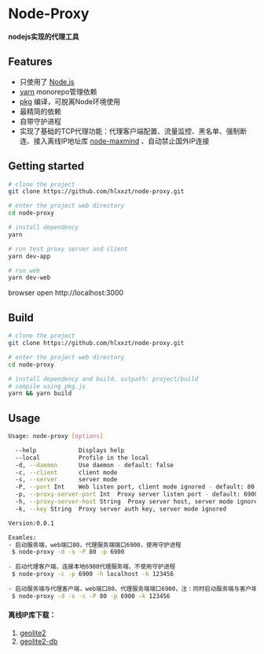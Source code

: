 # Node-Proxy

**nodejs实现的代理工具**

## Features
- 只使用了 [Node.js](https://nodejs.org/en/)
- [yarn](https://yarn.bootcss.com) monorepo管理依赖
- [pkg](https://github.com/vercel/pkg) 编译，可脱离Node环境使用
- 最精简的依赖
- 自带守护进程
- 实现了基础的TCP代理功能：代理客户端配置、流量监控、黑名单、强制断连、接入离线IP地址库 [node-maxmind](https://github.com/runk/node-maxmind) 、自动禁止国外IP连接

## Getting started
```bash
# clone the project
git clone https://github.com/hlxxzt/node-proxy.git

# enter the project web directory
cd node-proxy

# install dependency
yarn

# run test proxy server and client
yarn dev-app

# run web
yarn dev-web
```

browser open http://localhost:3000


## Build
```bash
# clone the project
git clone https://github.com/hlxxzt/node-proxy.git

# enter the project web directory
cd node-proxy

# install dependency and build. outpath: project/build
# compile using pkg.js
yarn && yarn build
```


## Usage
```bash
Usage: node-proxy [options]

  --help            Displays help
  --local           Profile in the local
  -d, --daemon      Use daemon - default: false
  -c, --client      client mode
  -s, --server      server mode
  -P, --port Int    Web listen port, client mode ignored - default: 80
  -p, --proxy-server-port Int  Proxy server listen port - default: 6900
  -h, --proxy-server-host String  Proxy server host, server mode ignored
  -k, --key String  Proxy server auth key, server mode ignored

Version:0.0.1

Examles:
- 启动服务端，web端口80，代理服务端端口6900，使用守护进程
 $ node-proxy -d -s -P 80 -p 6900
 
- 启动代理客户端，连接本地6900代理服务端，不使用守护进程
 $ node-proxy -c -p 6900 -h localhost -k 123456
 
- 启动服务端与代理客户端，web端口80，代理服务端端口6900，注：同时启动服务端与客户端必须使用守护进程模式
 $ node-proxy -d -s -c -P 80 -p 6900 -k 123456
```


#### 离线IP库下载：
1. [geolite2](https://dev.maxmind.com/geoip/geolite2-free-geolocation-data)
2. [geolite2-db](https://gitlab.com/leo108/geolite2-db)